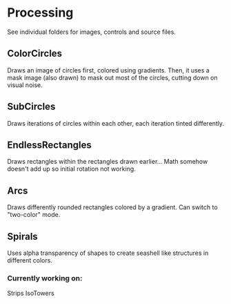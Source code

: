 # Processing
See individual folders for images, controls and source files.

## ColorCircles
Draws an image of circles first, colored using gradients. Then, it uses a mask image (also drawn) to mask out most of the circles, cutting down on visual noise.

## SubCircles
Draws iterations of circles within each other, each iteration tinted differently.

## EndlessRectangles
Draws rectangles within the rectangles drawn earlier... Math somehow doesn't add up so initial rotation not working.

## Arcs
Draws differently rounded rectangles colored by a gradient. Can switch to "two-color" mode.

## Spirals
Uses alpha transparency of shapes to create seashell like structures in different colors.

### Currently working on:
Strips
IsoTowers
